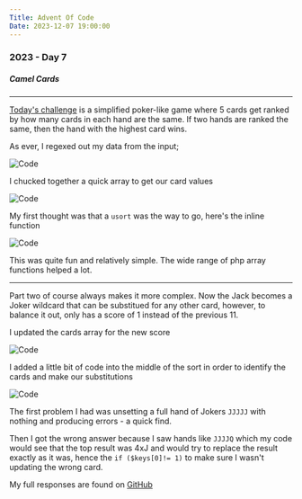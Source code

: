 ```yaml
---
Title: Advent Of Code
Date: 2023-12-07 19:00:00
---
```


### 2023 - Day 7

##### Camel Cards

---

[Today's challenge](https://adventofcode.com/2023/day/7) is a simplified poker-like game where 5 cards get ranked by how many cards in each hand are the same. If two hands are ranked the same, then the hand with the highest card wins.

As ever, I regexed out my data from the input;

![Code](https://stuff.yaf.ai/Uploads/adventofcode-2023-day-7-part-1-figure-1.png)

I chucked together a quick array to get our card values

![Code](https://stuff.yaf.ai/Uploads/adventofcode-2023-day-7-part-1-figure-2.png)

My first thought was that a `usort` was the way to go, here's the inline function

![Code](https://stuff.yaf.ai/Uploads/adventofcode-2023-day-7-part-1-figure-3.png)

This was quite fun and relatively simple. The wide range of php array functions helped a lot.

---

Part two of course always makes it more complex. Now the Jack becomes a Joker wildcard that can be substitued for any other card, however, to balance it out, only has a score of 1 instead of the previous 11.

I updated the cards array for the new score

![Code](https://stuff.yaf.ai/Uploads/adventofcode-2023-day-7-part-2-figure-1.png)

I added a little bit of code into the middle of the sort in order to identify the cards and make our substitutions

![Code](https://stuff.yaf.ai/Uploads/adventofcode-2023-day-7-part-2-figure-2.png)

The first problem I had was unsetting a full hand of Jokers `JJJJJ` with nothing and producing errors - a quick find.

Then I got the wrong answer because I saw hands like `JJJJQ` which my code would see that the top result was 4xJ and would try to replace the result exactly as it was, hence the `if ($keys[0]!= 1)` to make sure I wasn't updating the wrong card. 

My full responses are found on [GitHub](https://github.com/benyafai/adventofcode/tree/main/2023/07)